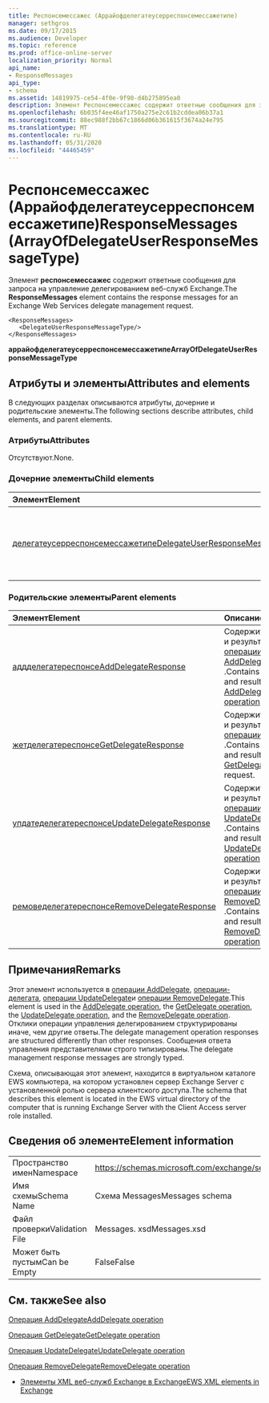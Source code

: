 ```yaml
---
title: Респонсемессажес (Аррайофделегатеусерреспонсемессажетипе)
manager: sethgros
ms.date: 09/17/2015
ms.audience: Developer
ms.topic: reference
ms.prod: office-online-server
localization_priority: Normal
api_name:
- ResponseMessages
api_type:
- schema
ms.assetid: 14819975-ce54-4f0e-9f90-d4b275895ea0
description: Элемент Респонсемессажес содержит ответные сообщения для запроса на управление делегированием веб-служб Exchange.
ms.openlocfilehash: 6b035f4ee46af1750a275e2c61b2cddea06b37a1
ms.sourcegitcommit: 88ec988f2bb67c1866d06b361615f3674a24e795
ms.translationtype: MT
ms.contentlocale: ru-RU
ms.lasthandoff: 05/31/2020
ms.locfileid: "44465459"
---
```

# <a name="responsemessages-arrayofdelegateuserresponsemessagetype"></a><span data-ttu-id="edf96-103">Респонсемессажес (Аррайофделегатеусерреспонсемессажетипе)</span><span class="sxs-lookup"><span data-stu-id="edf96-103">ResponseMessages (ArrayOfDelegateUserResponseMessageType)</span></span>

<span data-ttu-id="edf96-104">Элемент **респонсемессажес** содержит ответные сообщения для запроса на управление делегированием веб-служб Exchange.</span><span class="sxs-lookup"><span data-stu-id="edf96-104">The **ResponseMessages** element contains the response messages for an Exchange Web Services delegate management request.</span></span> 
  
```
<ResponseMessages>
   <DelegateUserResponseMessageType/>
</ResponseMessages>
```

 <span data-ttu-id="edf96-105">**аррайофделегатеусерреспонсемессажетипе**</span><span class="sxs-lookup"><span data-stu-id="edf96-105">**ArrayOfDelegateUserResponseMessageType**</span></span>
## <a name="attributes-and-elements"></a><span data-ttu-id="edf96-106">Атрибуты и элементы</span><span class="sxs-lookup"><span data-stu-id="edf96-106">Attributes and elements</span></span>

<span data-ttu-id="edf96-107">В следующих разделах описываются атрибуты, дочерние и родительские элементы.</span><span class="sxs-lookup"><span data-stu-id="edf96-107">The following sections describe attributes, child elements, and parent elements.</span></span>
  
### <a name="attributes"></a><span data-ttu-id="edf96-108">Атрибуты</span><span class="sxs-lookup"><span data-stu-id="edf96-108">Attributes</span></span>

<span data-ttu-id="edf96-109">Отсутствуют.</span><span class="sxs-lookup"><span data-stu-id="edf96-109">None.</span></span>
  
### <a name="child-elements"></a><span data-ttu-id="edf96-110">Дочерние элементы</span><span class="sxs-lookup"><span data-stu-id="edf96-110">Child elements</span></span>

|<span data-ttu-id="edf96-111">**Элемент**</span><span class="sxs-lookup"><span data-stu-id="edf96-111">**Element**</span></span>|<span data-ttu-id="edf96-112">**Описание**</span><span class="sxs-lookup"><span data-stu-id="edf96-112">**Description**</span></span>|
|:-----|:-----|
|[<span data-ttu-id="edf96-113">делегатеусерреспонсемессажетипе</span><span class="sxs-lookup"><span data-stu-id="edf96-113">DelegateUserResponseMessageType</span></span>](delegateuserresponsemessagetype.md) <br/> |<span data-ttu-id="edf96-114">Содержит сообщения ответа для операций управления делегированием.</span><span class="sxs-lookup"><span data-stu-id="edf96-114">Contains response messages for delegate management operations.</span></span>  <br/> |
   
### <a name="parent-elements"></a><span data-ttu-id="edf96-115">Родительские элементы</span><span class="sxs-lookup"><span data-stu-id="edf96-115">Parent elements</span></span>

|<span data-ttu-id="edf96-116">**Элемент**</span><span class="sxs-lookup"><span data-stu-id="edf96-116">**Element**</span></span>|<span data-ttu-id="edf96-117">**Описание**</span><span class="sxs-lookup"><span data-stu-id="edf96-117">**Description**</span></span>|
|:-----|:-----|
|[<span data-ttu-id="edf96-118">аддделегатереспонсе</span><span class="sxs-lookup"><span data-stu-id="edf96-118">AddDelegateResponse</span></span>](adddelegateresponse.md) <br/> |<span data-ttu-id="edf96-119">Содержит состояние и результат запроса [операции AddDelegate](adddelegate-operation.md) .</span><span class="sxs-lookup"><span data-stu-id="edf96-119">Contains the status and result of an [AddDelegate operation](adddelegate-operation.md) request.</span></span>  <br/> |
|[<span data-ttu-id="edf96-120">жетделегатереспонсе</span><span class="sxs-lookup"><span data-stu-id="edf96-120">GetDelegateResponse</span></span>](getdelegateresponse.md) <br/> |<span data-ttu-id="edf96-121">Содержит состояние и результат запроса [операции Delegate](getdelegate-operation.md) .</span><span class="sxs-lookup"><span data-stu-id="edf96-121">Contains the status and result of a [GetDelegate operation](getdelegate-operation.md) request.</span></span>  <br/> |
|[<span data-ttu-id="edf96-122">упдатеделегатереспонсе</span><span class="sxs-lookup"><span data-stu-id="edf96-122">UpdateDelegateResponse</span></span>](updatedelegateresponse.md) <br/> |<span data-ttu-id="edf96-123">Содержит состояние и результат запроса [операции UpdateDelegate](updatedelegate-operation.md) .</span><span class="sxs-lookup"><span data-stu-id="edf96-123">Contains the status and result of an [UpdateDelegate operation](updatedelegate-operation.md) request.</span></span>  <br/> |
|[<span data-ttu-id="edf96-124">ремоведелегатереспонсе</span><span class="sxs-lookup"><span data-stu-id="edf96-124">RemoveDelegateResponse</span></span>](removedelegateresponse.md) <br/> |<span data-ttu-id="edf96-125">Содержит состояние и результат запроса [операции RemoveDelegate](removedelegate-operation.md) .</span><span class="sxs-lookup"><span data-stu-id="edf96-125">Contains the status and result of a [RemoveDelegate operation](removedelegate-operation.md) request.</span></span>  <br/> |
   
## <a name="remarks"></a><span data-ttu-id="edf96-126">Примечания</span><span class="sxs-lookup"><span data-stu-id="edf96-126">Remarks</span></span>

<span data-ttu-id="edf96-127">Этот элемент используется в [операции AddDelegate](adddelegate-operation.md), [операции-делегата](getdelegate-operation.md), [операции UpdateDelegate](updatedelegate-operation.md)и [операции RemoveDelegate](removedelegate-operation.md).</span><span class="sxs-lookup"><span data-stu-id="edf96-127">This element is used in the [AddDelegate operation](adddelegate-operation.md), the [GetDelegate operation](getdelegate-operation.md), the [UpdateDelegate operation](updatedelegate-operation.md), and the [RemoveDelegate operation](removedelegate-operation.md).</span></span> <span data-ttu-id="edf96-128">Отклики операции управления делегированием структурированы иначе, чем другие ответы.</span><span class="sxs-lookup"><span data-stu-id="edf96-128">The delegate management operation responses are structured differently than other responses.</span></span> <span data-ttu-id="edf96-129">Сообщения ответа управления представителями строго типизированы.</span><span class="sxs-lookup"><span data-stu-id="edf96-129">The delegate management response messages are strongly typed.</span></span>
  
<span data-ttu-id="edf96-130">Схема, описывающая этот элемент, находится в виртуальном каталоге EWS компьютера, на котором установлен сервер Exchange Server с установленной ролью сервера клиентского доступа.</span><span class="sxs-lookup"><span data-stu-id="edf96-130">The schema that describes this element is located in the EWS virtual directory of the computer that is running Exchange Server with the Client Access server role installed.</span></span>
  
## <a name="element-information"></a><span data-ttu-id="edf96-131">Сведения об элементе</span><span class="sxs-lookup"><span data-stu-id="edf96-131">Element information</span></span>

|||
|:-----|:-----|
|<span data-ttu-id="edf96-132">Пространство имен</span><span class="sxs-lookup"><span data-stu-id="edf96-132">Namespace</span></span>  <br/> |https://schemas.microsoft.com/exchange/services/2006/messages  <br/> |
|<span data-ttu-id="edf96-133">Имя схемы</span><span class="sxs-lookup"><span data-stu-id="edf96-133">Schema Name</span></span>  <br/> |<span data-ttu-id="edf96-134">Схема Messages</span><span class="sxs-lookup"><span data-stu-id="edf96-134">Messages schema</span></span>  <br/> |
|<span data-ttu-id="edf96-135">Файл проверки</span><span class="sxs-lookup"><span data-stu-id="edf96-135">Validation File</span></span>  <br/> |<span data-ttu-id="edf96-136">Messages. xsd</span><span class="sxs-lookup"><span data-stu-id="edf96-136">Messages.xsd</span></span>  <br/> |
|<span data-ttu-id="edf96-137">Может быть пустым</span><span class="sxs-lookup"><span data-stu-id="edf96-137">Can be Empty</span></span>  <br/> |<span data-ttu-id="edf96-138">False</span><span class="sxs-lookup"><span data-stu-id="edf96-138">False</span></span>  <br/> |
   
## <a name="see-also"></a><span data-ttu-id="edf96-139">См. также</span><span class="sxs-lookup"><span data-stu-id="edf96-139">See also</span></span>



[<span data-ttu-id="edf96-140">Операция AddDelegate</span><span class="sxs-lookup"><span data-stu-id="edf96-140">AddDelegate operation</span></span>](adddelegate-operation.md)
  
[<span data-ttu-id="edf96-141">Операция GetDelegate</span><span class="sxs-lookup"><span data-stu-id="edf96-141">GetDelegate operation</span></span>](getdelegate-operation.md)
  
[<span data-ttu-id="edf96-142">Операция UpdateDelegate</span><span class="sxs-lookup"><span data-stu-id="edf96-142">UpdateDelegate operation</span></span>](updatedelegate-operation.md)
  
[<span data-ttu-id="edf96-143">Операция RemoveDelegate</span><span class="sxs-lookup"><span data-stu-id="edf96-143">RemoveDelegate operation</span></span>](removedelegate-operation.md)


- [<span data-ttu-id="edf96-144">Элементы XML веб-служб Exchange в Exchange</span><span class="sxs-lookup"><span data-stu-id="edf96-144">EWS XML elements in Exchange</span></span>](ews-xml-elements-in-exchange.md)

